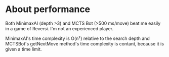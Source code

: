 About performance
=================

Both MinimaxAI (depth >3) and MCTS Bot (>500 ms/move) beat me easily in a game of Reversi. I'm not an experienced player.

MinimaxAI's time complexity is O(n²) relative to the search depth and MCTSBot's getNextMove method's time complexity is contant, because it is given a time limit.
